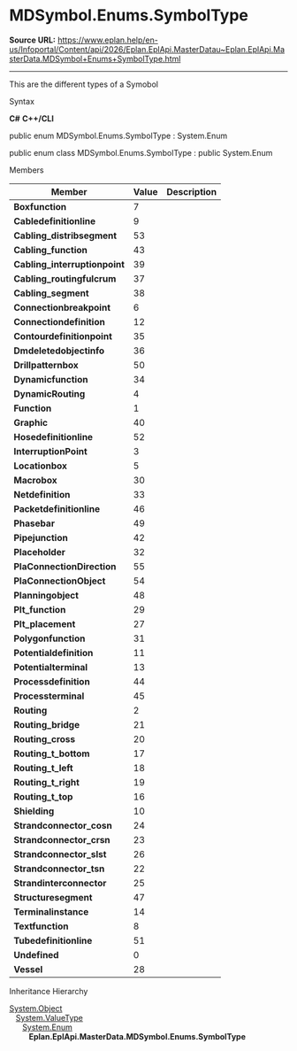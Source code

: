 # MDSymbol.Enums.SymbolType

**Source URL:** https://www.eplan.help/en-us/Infoportal/Content/api/2026/Eplan.EplApi.MasterDatau~Eplan.EplApi.MasterData.MDSymbol+Enums+SymbolType.html

---

This are the different types of a Symobol

Syntax

**C#**
**C++/CLI**


public enum MDSymbol.Enums.SymbolType : System.Enum

public enum class MDSymbol.Enums.SymbolType : public System.Enum


Members

| Member | Value | Description |
| --- | --- | --- |
| **Boxfunction** | 7 |  |
| **Cabledefinitionline** | 9 |  |
| **Cabling\_distribsegment** | 53 |  |
| **Cabling\_function** | 43 |  |
| **Cabling\_interruptionpoint** | 39 |  |
| **Cabling\_routingfulcrum** | 37 |  |
| **Cabling\_segment** | 38 |  |
| **Connectionbreakpoint** | 6 |  |
| **Connectiondefinition** | 12 |  |
| **Contourdefinitionpoint** | 35 |  |
| **Dmdeletedobjectinfo** | 36 |  |
| **Drillpatternbox** | 50 |  |
| **Dynamicfunction** | 34 |  |
| **DynamicRouting** | 4 |  |
| **Function** | 1 |  |
| **Graphic** | 40 |  |
| **Hosedefinitionline** | 52 |  |
| **InterruptionPoint** | 3 |  |
| **Locationbox** | 5 |  |
| **Macrobox** | 30 |  |
| **Netdefinition** | 33 |  |
| **Packetdefinitionline** | 46 |  |
| **Phasebar** | 49 |  |
| **Pipejunction** | 42 |  |
| **Placeholder** | 32 |  |
| **PlaConnectionDirection** | 55 |  |
| **PlaConnectionObject** | 54 |  |
| **Planningobject** | 48 |  |
| **Plt\_function** | 29 |  |
| **Plt\_placement** | 27 |  |
| **Polygonfunction** | 31 |  |
| **Potentialdefinition** | 11 |  |
| **Potentialterminal** | 13 |  |
| **Processdefinition** | 44 |  |
| **Processterminal** | 45 |  |
| **Routing** | 2 |  |
| **Routing\_bridge** | 21 |  |
| **Routing\_cross** | 20 |  |
| **Routing\_t\_bottom** | 17 |  |
| **Routing\_t\_left** | 18 |  |
| **Routing\_t\_right** | 19 |  |
| **Routing\_t\_top** | 16 |  |
| **Shielding** | 10 |  |
| **Strandconnector\_cosn** | 24 |  |
| **Strandconnector\_crsn** | 23 |  |
| **Strandconnector\_slst** | 26 |  |
| **Strandconnector\_tsn** | 22 |  |
| **Strandinterconnector** | 25 |  |
| **Structuresegment** | 47 |  |
| **Terminalinstance** | 14 |  |
| **Textfunction** | 8 |  |
| **Tubedefinitionline** | 51 |  |
| **Undefined** | 0 |  |
| **Vessel** | 28 |  |

Inheritance Hierarchy

[System.Object](#)  
   [System.ValueType](#)  
      [System.Enum](#)  
         **Eplan.EplApi.MasterData.MDSymbol.Enums.SymbolType**
